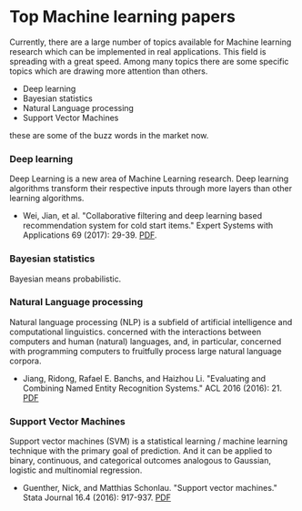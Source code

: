 # Top Machine learning papers

Currently, there are a large number of topics available for Machine learning research which can be implemented in real applications. This field is spreading with a great speed. Among many topics there are some specific topics which are drawing more attention than others.

* Deep learning
* Bayesian statistics
* Natural Language processing
* Support Vector Machines

these are some of the buzz words in the market now.


### Deep learning
Deep Learning is a new area of Machine Learning research. Deep learning algorithms transform their respective inputs through more layers than other learning algorithms.

* Wei, Jian, et al. "Collaborative filtering and deep learning based recommendation system for cold start items." Expert Systems with Applications 69 (2017): 29-39. <a href="https://research.aston.ac.uk/portal/files/21468560/Recommendation_system_for_cold_start_items.pdf" target="_blank">PDF</a>.



### Bayesian statistics
Bayesian means probabilistic.

### Natural Language processing
Natural language processing (NLP) is a subfield of artificial intelligence and computational linguistics. concerned with the interactions between computers and human (natural) languages, and, in particular, concerned with programming computers to fruitfully process large natural language corpora.

* Jiang, Ridong, Rafael E. Banchs, and Haizhou Li. "Evaluating and Combining Named Entity Recognition Systems." ACL 2016 (2016): 21. <a href="http://www.aclweb.org/anthology/W/W16/W16-27.pdf#page=31">PDF</a>

### Support Vector Machines
Support vector machines (SVM) is a statistical learning / machine learning technique with the primary goal of prediction. And it can be applied to binary, continuous, and categorical outcomes analogous to Gaussian, logistic and multinomial regression.

* Guenther, Nick, and Matthias Schonlau. "Support vector machines." Stata Journal 16.4 (2016): 917-937. <a href="http://www.schonlau.net/publication/16svm_stata.pdf">PDF</a>

